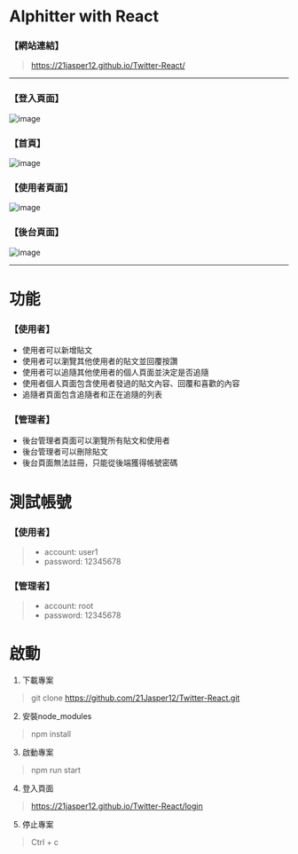 # Alphitter with React

### 【網站連結】
> https://21jasper12.github.io/Twitter-React/


---

### 【登入頁面】
![image](https://github.com/21Jasper12/Twitter-React/blob/feature/AdminApi/src/image/LoginPage.jpg)

### 【首頁】
![image](https://github.com/21Jasper12/Twitter-React/blob/feature/AdminApi/src/image/homePage.jpg)

### 【使用者頁面】
![image](https://github.com/21Jasper12/Twitter-React/blob/feature/AdminApi/src/image/UserPage.jpg)

### 【後台頁面】
![image](https://github.com/21Jasper12/Twitter-React/blob/feature/AdminApi/src/image/AdminUsersListPage.jpg)

---
#  功能

### 【使用者】
* 使用者可以新增貼文
* 使用者可以瀏覽其他使用者的貼文並回覆按讚
* 使用者可以追隨其他使用者的個人頁面並決定是否追隨
* 使用者個人頁面包含使用者發過的貼文內容、回覆和喜歡的內容
* 追隨者頁面包含追隨者和正在追隨的列表  
  
### 【管理者】
* 後台管理者頁面可以瀏覽所有貼文和使用者
* 後台管理者可以刪除貼文
* 後台頁面無法註冊，只能從後端獲得帳號密碼

# 測試帳號
### 【使用者】
 > * account: user1 
 > * password: 12345678

### 【管理者】
> * account: root
> * password: 12345678


# 啟動
1. 下載專案
> git clone https://github.com/21Jasper12/Twitter-React.git

2. 安裝node_modules
> npm install

3. 啟動專案
> npm run start

4. 登入頁面
> https://21jasper12.github.io/Twitter-React/login

5. 停止專案
> Ctrl + c


